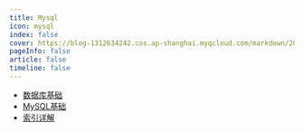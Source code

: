 ```yaml
---
title: Mysql
icon: mysql 
index: false
cover: https://blog-1312634242.cos.ap-shanghai.myqcloud.com/markdown/202305122sdf05406.jpg
pageInfo: false
article: false
timeline: false
---
```

- <HopeIcon icon="page"/> [数据库基础](0database.md)
- <HopeIcon icon="page"/> [MySQL基础](1mysql.md)
- <HopeIcon icon="page"/> [索引详解](1mysql.md)
